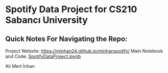 # Spotify Data Project for CS210 Sabancı University

## Quick Notes For Navigating the Repo:
Project Website: https://minhan24.github.io/minhanspotify/
Main Notebook and Code: [SpotifyDataProject.ipynb](SpotifyDataProject.ipynb)

Ali Mert İnhan
